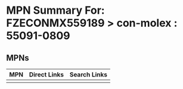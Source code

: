 



# MPN Summary For: FZECONMX559189 > con-molex : 55091-0809

## MPNs
  

|MPN|Direct Links|Search Links|
| :--- | :--- | :--- |
||||
